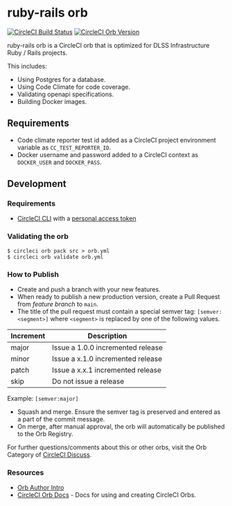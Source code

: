 # ruby-rails orb

[![CircleCI Build Status](https://circleci.com/gh/sul-dlss/ruby-rails-orb.svg?style=shield "CircleCI Build Status")](https://circleci.com/gh/sul-dlss/ruby-rails-orb) [![CircleCI Orb Version](https://badges.circleci.com/orbs/sul-dlss/ruby-rails.svg)](https://circleci.com/orbs/registry/orb/sul-dlss/ruby-rails)

ruby-rails orb is a CircleCI orb that is optimized for DLSS Infrastructure Ruby / Rails projects.

This includes:
* Using Postgres for a database.
* Using Code Climate for code coverage.
* Validating openapi specifications.
* Building Docker images.

## Requirements

* Code climate reporter test id added as a CircleCI project environment variable as `CC_TEST_REPORTER_ID`.
* Docker username and password added to a CircleCI context as `DOCKER_USER` and `DOCKER_PASS`.

## Development

### Requirements

* [CircleCI CLI](https://circleci.com/docs/2.0/local-cli/#installation) with a [personal access token](https://app.circleci.com/settings/user/tokens)

### Validating the orb

```
$ circleci orb pack src > orb.yml
$ circleci orb validate orb.yml
```

### How to Publish
* Create and push a branch with your new features.
* When ready to publish a new production version, create a Pull Request from _feature branch_ to `main`.
* The title of the pull request must contain a special semver tag: `[semver:<segment>]` where `<segment>` is replaced by one of the following values.

| Increment | Description|
| ----------| -----------|
| major     | Issue a 1.0.0 incremented release|
| minor     | Issue a x.1.0 incremented release|
| patch     | Issue a x.x.1 incremented release|
| skip      | Do not issue a release|

Example: `[semver:major]`

* Squash and merge. Ensure the semver tag is preserved and entered as a part of the commit message.
* On merge, after manual approval, the orb will automatically be published to the Orb Registry.

For further questions/comments about this or other orbs, visit the Orb Category of [CircleCI Discuss](https://discuss.circleci.com/c/orbs).

### Resources
 * [Orb Author Intro](https://circleci.com/docs/2.0/orb-author-intro/#section=configuration)
 * [CircleCI Orb Docs](https://circleci.com/docs/2.0/orb-intro/#section=configuration) - Docs for using and creating CircleCI Orbs.

